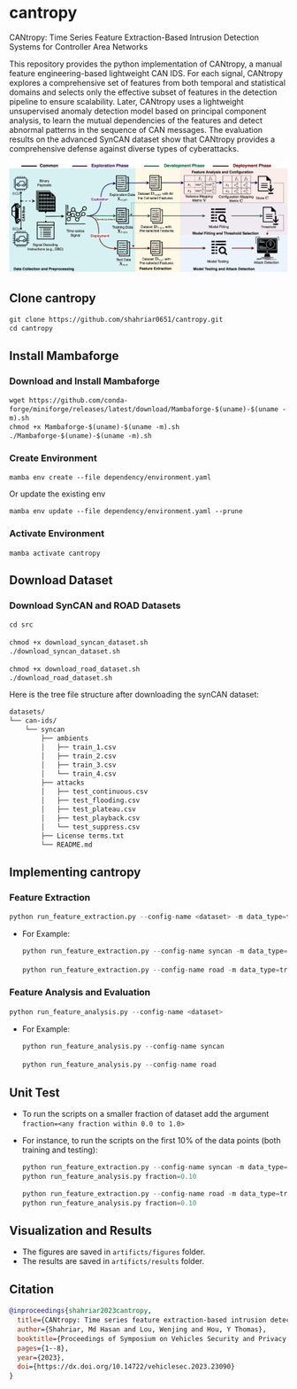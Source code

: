 # cantropy
CANtropy: Time Series Feature Extraction-Based Intrusion Detection Systems for Controller Area Networks

This repository provides the python implementation of CANtropy, a manual feature engineering-based lightweight CAN IDS. For each signal, CANtropy explores a comprehensive set of features from both temporal and statistical domains and selects only the effective subset of features in the detection pipeline to ensure scalability. Later, CANtropy uses a lightweight unsupervised anomaly detection model based on principal component analysis, to learn the mutual dependencies of the features and detect abnormal patterns in the sequence of CAN messages. The evaluation results on the advanced SynCAN dataset show that CANtropy provides a comprehensive defense against diverse types of cyberattacks.

![CANtropy Workflow](doc/cantropy_workflow.jpg)


## Clone cantropy

```
git clone https://github.com/shahriar0651/cantropy.git
cd cantropy
```

## Install Mambaforge
### Download and Install Mambaforge
```
wget https://github.com/conda-forge/miniforge/releases/latest/download/Mambaforge-$(uname)-$(uname -m).sh
chmod +x Mambaforge-$(uname)-$(uname -m).sh
./Mambaforge-$(uname)-$(uname -m).sh
```
### Create Environment
```
mamba env create --file dependency/environment.yaml
```
Or update the existing env
```
mamba env update --file dependency/environment.yaml --prune
```

### Activate Environment
```
mamba activate cantropy
```

## Download Dataset

### Download SynCAN and ROAD Datasets

```
cd src

chmod +x download_syncan_dataset.sh
./download_syncan_dataset.sh

chmod +x download_road_dataset.sh
./download_road_dataset.sh
```



Here is the tree file structure after downloading the synCAN dataset:
```
datasets/
└── can-ids/
    └── syncan
        ├── ambients
        │   ├── train_1.csv
        │   ├── train_2.csv
        │   ├── train_3.csv
        │   └── train_4.csv
        ├── attacks
        │   ├── test_continuous.csv
        │   ├── test_flooding.csv
        │   ├── test_plateau.csv
        │   ├── test_playback.csv
        │   └── test_suppress.csv
        ├── License terms.txt
        └── README.md
```

## Implementing cantropy

### Feature Extraction
```python
python run_feature_extraction.py --config-name <dataset> -m data_type=training,testing
```

  - For Example: 
    ```python
    python run_feature_extraction.py --config-name syncan -m data_type=training,testing

    python run_feature_extraction.py --config-name road -m data_type=training,testing
    ```

### Feature Analysis and Evaluation
```python
python run_feature_analysis.py --config-name <dataset>
```

- For Example: 
  ```python
  python run_feature_analysis.py --config-name syncan

  python run_feature_analysis.py --config-name road
  ```

## Unit Test
- To run the scripts on a smaller fraction of dataset add the argument ```fraction=<any fraction within 0.0 to 1.0>```
- For instance, to run the scripts on the first 10% of the data points (both training and testing):
  
  ```python
  python run_feature_extraction.py --config-name syncan -m data_type=training,testing fraction=0.10
  python run_feature_analysis.py fraction=0.10
  ```

    ```python
  python run_feature_extraction.py --config-name road -m data_type=training,testing fraction=0.10
  python run_feature_analysis.py fraction=0.10
  ```
  
## Visualization and Results

- The figures are saved in `artificts/figures` folder.
- The results are saved in `artificts/results` folder.

  
## Citation
```bibtex
@inproceedings{shahriar2023cantropy,
  title={CANtropy: Time series feature extraction-based intrusion detection systems for controller area networks},
  author={Shahriar, Md Hasan and Lou, Wenjing and Hou, Y Thomas},
  booktitle={Proceedings of Symposium on Vehicles Security and Privacy (VehicleSec)},
  pages={1--8},
  year={2023},
  doi={https://dx.doi.org/10.14722/vehiclesec.2023.23090}
}
```
